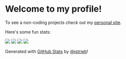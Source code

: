 # Welcome to my profile!

To see a non-coding projects check out my [personal site](dankenerson.com).

Here's some fun stats:

![](https://raw.githubusercontent.com/dkeners/github-stats/master/generated/overview.svg#gh-dark-mode-only)
![](https://raw.githubusercontent.com/dkeners/github-stats/master/generated/overview.svg#gh-light-mode-only)
![](https://raw.githubusercontent.com/dkeners/github-stats/master/generated/languages.svg#gh-dark-mode-only)
![](https://raw.githubusercontent.com/dkeners/github-stats/master/generated/languages.svg#gh-light-mode-only)

Generated with [GitHub Stats](https://github.com/jstrieb/github-stats) by [@jstrieb](https://github.com/jstrieb)!
